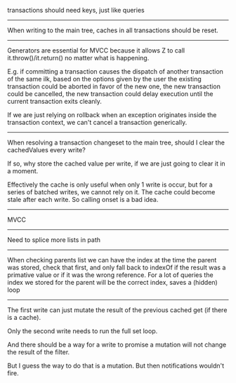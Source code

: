 
transactions should need keys, just like queries

---

When writing to the main tree, caches in all transactions should be reset.

---

Generators are essential for MVCC because it allows Z to call it.throw()/it.return() no matter what is happening.

E.g. if committing a transaction causes the dispatch of another transaction of the same ilk, based on the options given by the user the existing transaction could be aborted in favor of the new one, the new transaction could be cancelled, the new transaction could delay execution until the current transaction exits cleanly.  

If we are just relying on rollback when an exception originates inside the transaction context, we can't cancel a transaction generically.

---

When resolving a transaction changeset to the main tree, should I clear the cachedValues every write?

If so, why store the cached value per write, if we are just going to clear it in a moment.

Effectively the cache is only useful when only 1 write is occur, but for a series of batched writes, we cannot rely on it.  The cache could become stale after each write.  So calling onset is a bad idea.

---

MVCC

---

Need to splice more lists in path

---

When checking parents list we can have the index at the time the parent was stored, check that first, and only fall back to indexOf if the result was a primative value or if it was the wrong reference.  For a lot of queries the index we stored for the parent will be the correct index, saves a (hidden) loop

---

The first write can just mutate the result of the previous cached get (if there is a cache).

Only the second write needs to run the full set loop.

And there should be a way for a write to promise a mutation will not change the result of the filter.

But I guess the way to do that is a mutation.  But then notifications wouldn't fire.